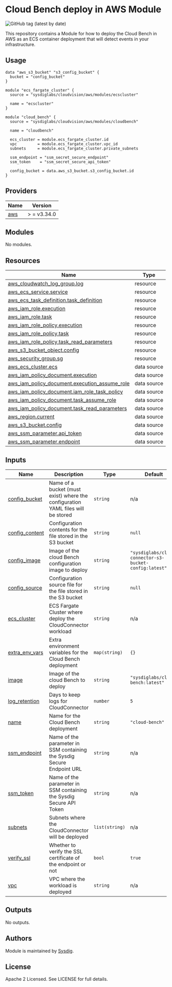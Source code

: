 # Cloud Bench deploy in AWS Module

![GitHub tag (latest by date)](https://img.shields.io/github/v/tag/sysdiglabs/terraform-aws-cloud-scanning)

This repository contains a Module for how to deploy the Cloud Bench in AWS as an ECS container deployment that will
detect events in your infrastructure.

## Usage

```hcl
data "aws_s3_bucket" "s3_config_bucket" {
  bucket = "config_bucket"
}

module "ecs_fargate_cluster" {
  source = "sysdiglabs/cloudvision/aws/modules/ecscluster"

  name = "ecscluster"
}

module "cloud_bench" {
  source = "sysdiglabs/cloudvision/aws/modules/cloudbench"

  name = "cloudbench"

  ecs_cluster = module.ecs_fargate_cluster.id
  vpc         = module.ecs_fargate_cluster.vpc_id
  subnets     = module.ecs_fargate_cluster.private_subnets

  ssm_endpoint = "ssm_secret_secure_endpoint"
  ssm_token    = "ssm_secret_secure_api_token"

  config_bucket = data.aws_s3_bucket.s3_config_bucket.id
}
```

## Providers

| Name                                              | Version     |
| ------------------------------------------------- | ----------- |
| <a name="provider_aws"></a> [aws](#provider\_aws) | > = v3.34.0 |

## Modules

No modules.

## Resources

| Name                                                                                                                                                | Type        |
| --------------------------------------------------------------------------------------------------------------------------------------------------- | ----------- |
| [aws_cloudwatch_log_group.log](https://registry.terraform.io/providers/hashicorp/aws/latest/docs/resources/cloudwatch_log_group)                    | resource    |
| [aws_ecs_service.service](https://registry.terraform.io/providers/hashicorp/aws/latest/docs/resources/ecs_service)                                  | resource    |
| [aws_ecs_task_definition.task_definition](https://registry.terraform.io/providers/hashicorp/aws/latest/docs/resources/ecs_task_definition)          | resource    |
| [aws_iam_role.execution](https://registry.terraform.io/providers/hashicorp/aws/latest/docs/resources/iam_role)                                      | resource    |
| [aws_iam_role.task](https://registry.terraform.io/providers/hashicorp/aws/latest/docs/resources/iam_role)                                           | resource    |
| [aws_iam_role_policy.execution](https://registry.terraform.io/providers/hashicorp/aws/latest/docs/resources/iam_role_policy)                        | resource    |
| [aws_iam_role_policy.task](https://registry.terraform.io/providers/hashicorp/aws/latest/docs/resources/iam_role_policy)                             | resource    |
| [aws_iam_role_policy.task_read_parameters](https://registry.terraform.io/providers/hashicorp/aws/latest/docs/resources/iam_role_policy)             | resource    |
| [aws_s3_bucket_object.config](https://registry.terraform.io/providers/hashicorp/aws/latest/docs/resources/s3_bucket_object)                         | resource    |
| [aws_security_group.sg](https://registry.terraform.io/providers/hashicorp/aws/latest/docs/resources/security_group)                                 | resource    |
| [aws_ecs_cluster.ecs](https://registry.terraform.io/providers/hashicorp/aws/latest/docs/data-sources/ecs_cluster)                                   | data source |
| [aws_iam_policy_document.execution](https://registry.terraform.io/providers/hashicorp/aws/latest/docs/data-sources/iam_policy_document)             | data source |
| [aws_iam_policy_document.execution_assume_role](https://registry.terraform.io/providers/hashicorp/aws/latest/docs/data-sources/iam_policy_document) | data source |
| [aws_iam_policy_document.iam_role_task_policy](https://registry.terraform.io/providers/hashicorp/aws/latest/docs/data-sources/iam_policy_document)  | data source |
| [aws_iam_policy_document.task_assume_role](https://registry.terraform.io/providers/hashicorp/aws/latest/docs/data-sources/iam_policy_document)      | data source |
| [aws_iam_policy_document.task_read_parameters](https://registry.terraform.io/providers/hashicorp/aws/latest/docs/data-sources/iam_policy_document)  | data source |
| [aws_region.current](https://registry.terraform.io/providers/hashicorp/aws/latest/docs/data-sources/region)                                         | data source |
| [aws_s3_bucket.config](https://registry.terraform.io/providers/hashicorp/aws/latest/docs/data-sources/s3_bucket)                                    | data source |
| [aws_ssm_parameter.api_token](https://registry.terraform.io/providers/hashicorp/aws/latest/docs/data-sources/ssm_parameter)                         | data source |
| [aws_ssm_parameter.endpoint](https://registry.terraform.io/providers/hashicorp/aws/latest/docs/data-sources/ssm_parameter)                          | data source |

## Inputs

| Name                                                                             | Description                                                                     | Type           | Default                                                | Required |
| -------------------------------------------------------------------------------- | ------------------------------------------------------------------------------- | -------------- | ------------------------------------------------------ |:--------:|
| <a name="input_config_bucket"></a> [config\_bucket](#input\_config\_bucket)      | Name of a bucket (must exist) where the configuration YAML files will be stored | `string`       | n/a                                                    |   yes    |
| <a name="input_config_content"></a> [config\_content](#input\_config\_content)   | Configuration contents for the file stored in the S3 bucket                     | `string`       | `null`                                                 |    no    |
| <a name="input_config_image"></a> [config\_image](#input\_config\_image)         | Image of the cloud Bench configuration image to deploy                          | `string`       | `"sysdiglabs/cloud-connector-s3-bucket-config:latest"` |    no    |
| <a name="input_config_source"></a> [config\_source](#input\_config\_source)      | Configuration source file for the file stored in the S3 bucket                  | `string`       | `null`                                                 |    no    |
| <a name="input_ecs_cluster"></a> [ecs\_cluster](#input\_ecs\_cluster)            | ECS Fargate Cluster where deploy the CloudConnector workload                    | `string`       | n/a                                                    |   yes    |
| <a name="input_extra_env_vars"></a> [extra\_env\_vars](#input\_extra\_env\_vars) | Extra environment variables for the Cloud Bench deployment                      | `map(string)`  | `{}`                                                   |    no    |
| <a name="input_image"></a> [image](#input\_image)                                | Image of the cloud Bench to deploy                                              | `string`       | `"sysdiglabs/cloud-bench:latest"`                      |    no    |
| <a name="input_log_retention"></a> [log\_retention](#input\_log\_retention)      | Days to keep logs for CloudConnector                                            | `number`       | `5`                                                    |    no    |
| <a name="input_name"></a> [name](#input\_name)                                   | Name for the Cloud Bench deployment                                             | `string`       | `"cloud-bench"`                                        |    no    |
| <a name="input_ssm_endpoint"></a> [ssm\_endpoint](#input\_ssm\_endpoint)         | Name of the parameter in SSM containing the Sysdig Secure Endpoint URL          | `string`       | n/a                                                    |   yes    |
| <a name="input_ssm_token"></a> [ssm\_token](#input\_ssm\_token)                  | Name of the parameter in SSM containing the Sysdig Secure API Token             | `string`       | n/a                                                    |   yes    |
| <a name="input_subnets"></a> [subnets](#input\_subnets)                          | Subnets where the CloudConnector will be deployed                               | `list(string)` | n/a                                                    |   yes    |
| <a name="input_verify_ssl"></a> [verify\_ssl](#input\_verify\_ssl)               | Whether to verify the SSL certificate of the endpoint or not                    | `bool`         | `true`                                                 |    no    |
| <a name="input_vpc"></a> [vpc](#input\_vpc)                                      | VPC where the workload is deployed                                              | `string`       | n/a                                                    |   yes    |

## Outputs

No outputs.

## Authors

Module is maintained by [Sysdig](https://sysdig.com).

## License

Apache 2 Licensed. See LICENSE for full details.
